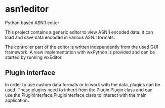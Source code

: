 # asn1editor
Python based ASN.1 editor

This project contains a generic editor to view ASN.1 encoded data. 
It can load and save data encoded in various ASN.1 formats. 

The controller part of the editor is written independently from the 
used GUI framework. A view implementation with wxPython is provided and
can be started by running wxEditor.

## Plugin interface

In order to use custom data formats or to work with the data, plugins
can be used. These plugins need to inherit from the Plugin.Plugin class and
can use the PluginInterface.PluginInterface class to interact with the
main application. 